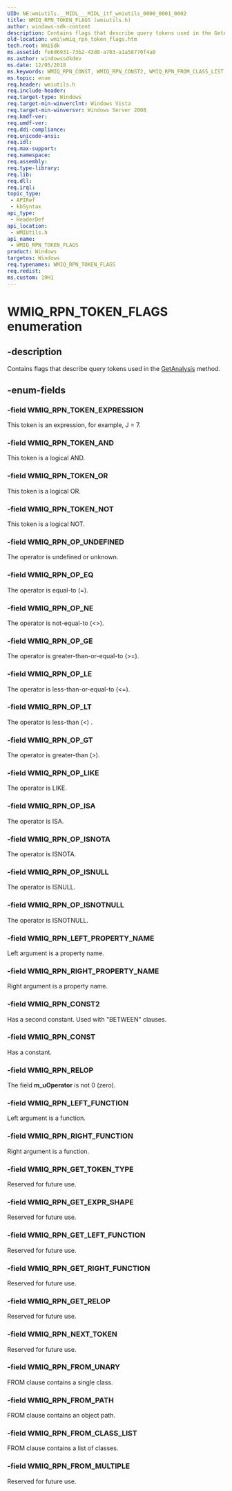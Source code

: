 ```yaml
---
UID: NE:wmiutils.__MIDL___MIDL_itf_wmiutils_0000_0001_0002
title: WMIQ_RPN_TOKEN_FLAGS (wmiutils.h)
author: windows-sdk-content
description: Contains flags that describe query tokens used in the GetAnalysis method.
old-location: wmi\wmiq_rpn_token_flags.htm
tech.root: WmiSdk
ms.assetid: fe6d6931-73b2-43d0-a703-a1a58770f4a0
ms.author: windowssdkdev
ms.date: 12/05/2018
ms.keywords: WMIQ_RPN_CONST, WMIQ_RPN_CONST2, WMIQ_RPN_FROM_CLASS_LIST, WMIQ_RPN_FROM_MULTIPLE, WMIQ_RPN_FROM_PATH, WMIQ_RPN_FROM_UNARY, WMIQ_RPN_GET_EXPR_SHAPE, WMIQ_RPN_GET_LEFT_FUNCTION, WMIQ_RPN_GET_RELOP, WMIQ_RPN_GET_RIGHT_FUNCTION, WMIQ_RPN_GET_TOKEN_TYPE, WMIQ_RPN_LEFT_FUNCTION, WMIQ_RPN_LEFT_PROPERTY_NAME, WMIQ_RPN_NEXT_TOKEN, WMIQ_RPN_OP_EQ, WMIQ_RPN_OP_GE, WMIQ_RPN_OP_GT, WMIQ_RPN_OP_ISA, WMIQ_RPN_OP_ISNOTA, WMIQ_RPN_OP_ISNOTNULL, WMIQ_RPN_OP_ISNULL, WMIQ_RPN_OP_LE, WMIQ_RPN_OP_LIKE, WMIQ_RPN_OP_LT, WMIQ_RPN_OP_NE, WMIQ_RPN_OP_UNDEFINED, WMIQ_RPN_RELOP, WMIQ_RPN_RIGHT_FUNCTION, WMIQ_RPN_RIGHT_PROPERTY_NAME, WMIQ_RPN_TOKEN_AND, WMIQ_RPN_TOKEN_EXPRESSION, WMIQ_RPN_TOKEN_FLAGS, WMIQ_RPN_TOKEN_FLAGS enumeration [Windows Management Instrumentation], WMIQ_RPN_TOKEN_NOT, WMIQ_RPN_TOKEN_OR, wmi.wmiq_rpn_token_flags, wmiutils/WMIQ_RPN_CONST, wmiutils/WMIQ_RPN_CONST2, wmiutils/WMIQ_RPN_FROM_CLASS_LIST, wmiutils/WMIQ_RPN_FROM_MULTIPLE, wmiutils/WMIQ_RPN_FROM_PATH, wmiutils/WMIQ_RPN_FROM_UNARY, wmiutils/WMIQ_RPN_GET_EXPR_SHAPE, wmiutils/WMIQ_RPN_GET_LEFT_FUNCTION, wmiutils/WMIQ_RPN_GET_RELOP, wmiutils/WMIQ_RPN_GET_RIGHT_FUNCTION, wmiutils/WMIQ_RPN_GET_TOKEN_TYPE, wmiutils/WMIQ_RPN_LEFT_FUNCTION, wmiutils/WMIQ_RPN_LEFT_PROPERTY_NAME, wmiutils/WMIQ_RPN_NEXT_TOKEN, wmiutils/WMIQ_RPN_OP_EQ, wmiutils/WMIQ_RPN_OP_GE, wmiutils/WMIQ_RPN_OP_GT, wmiutils/WMIQ_RPN_OP_ISA, wmiutils/WMIQ_RPN_OP_ISNOTA, wmiutils/WMIQ_RPN_OP_ISNOTNULL, wmiutils/WMIQ_RPN_OP_ISNULL, wmiutils/WMIQ_RPN_OP_LE, wmiutils/WMIQ_RPN_OP_LIKE, wmiutils/WMIQ_RPN_OP_LT, wmiutils/WMIQ_RPN_OP_NE, wmiutils/WMIQ_RPN_OP_UNDEFINED, wmiutils/WMIQ_RPN_RELOP, wmiutils/WMIQ_RPN_RIGHT_FUNCTION, wmiutils/WMIQ_RPN_RIGHT_PROPERTY_NAME, wmiutils/WMIQ_RPN_TOKEN_AND, wmiutils/WMIQ_RPN_TOKEN_EXPRESSION, wmiutils/WMIQ_RPN_TOKEN_FLAGS, wmiutils/WMIQ_RPN_TOKEN_NOT, wmiutils/WMIQ_RPN_TOKEN_OR
ms.topic: enum
req.header: wmiutils.h
req.include-header: 
req.target-type: Windows
req.target-min-winverclnt: Windows Vista
req.target-min-winversvr: Windows Server 2008
req.kmdf-ver: 
req.umdf-ver: 
req.ddi-compliance: 
req.unicode-ansi: 
req.idl: 
req.max-support: 
req.namespace: 
req.assembly: 
req.type-library: 
req.lib: 
req.dll: 
req.irql: 
topic_type:
 - APIRef
 - kbSyntax
api_type:
 - HeaderDef
api_location:
 - WMIUtils.h
api_name:
 - WMIQ_RPN_TOKEN_FLAGS
product: Windows
targetos: Windows
req.typenames: WMIQ_RPN_TOKEN_FLAGS
req.redist: 
ms.custom: 19H1
---
```


# WMIQ_RPN_TOKEN_FLAGS enumeration


## -description


Contains flags that describe query tokens used in the <a href="https://msdn.microsoft.com/06cd2593-58f5-46b9-9100-debad0280d90">GetAnalysis</a> method. 


## -enum-fields




### -field WMIQ_RPN_TOKEN_EXPRESSION

This token is an expression, for example, J = 7.


### -field WMIQ_RPN_TOKEN_AND

This token is a logical AND.


### -field WMIQ_RPN_TOKEN_OR

This token is a logical OR.


### -field WMIQ_RPN_TOKEN_NOT

This token is a logical NOT.


### -field WMIQ_RPN_OP_UNDEFINED

The operator is undefined or unknown.


### -field WMIQ_RPN_OP_EQ

The operator is  equal-to  (=).


### -field WMIQ_RPN_OP_NE

The operator is  not-equal-to  (&lt;&gt;).


### -field WMIQ_RPN_OP_GE

The operator is  greater-than-or-equal-to  (&gt;=).


### -field WMIQ_RPN_OP_LE

The operator is  less-than-or-equal-to  (&lt;=).


### -field WMIQ_RPN_OP_LT

The operator is  less-than (&lt;) .


### -field WMIQ_RPN_OP_GT

The operator is  greater-than  (&gt;).


### -field WMIQ_RPN_OP_LIKE

The operator is  LIKE.


### -field WMIQ_RPN_OP_ISA

The operator is  ISA.


### -field WMIQ_RPN_OP_ISNOTA

The operator is  ISNOTA.


### -field WMIQ_RPN_OP_ISNULL

The operator is  ISNULL.


### -field WMIQ_RPN_OP_ISNOTNULL

The operator is  ISNOTNULL.


### -field WMIQ_RPN_LEFT_PROPERTY_NAME

Left argument is a property name.


### -field WMIQ_RPN_RIGHT_PROPERTY_NAME

Right argument is a property name.


### -field WMIQ_RPN_CONST2

Has a second constant. Used with "BETWEEN" clauses.


### -field WMIQ_RPN_CONST

Has a constant.


### -field WMIQ_RPN_RELOP

The field <b>m_uOperator</b> is not 0 (zero).


### -field WMIQ_RPN_LEFT_FUNCTION

Left argument is a function.


### -field WMIQ_RPN_RIGHT_FUNCTION

Right argument is a function.


### -field WMIQ_RPN_GET_TOKEN_TYPE

Reserved for future use.


### -field WMIQ_RPN_GET_EXPR_SHAPE

Reserved for future use.


### -field WMIQ_RPN_GET_LEFT_FUNCTION

Reserved for future use.


### -field WMIQ_RPN_GET_RIGHT_FUNCTION

Reserved for future use.


### -field WMIQ_RPN_GET_RELOP

Reserved for future use.


### -field WMIQ_RPN_NEXT_TOKEN

Reserved for future use.


### -field WMIQ_RPN_FROM_UNARY

FROM clause contains a single class.


### -field WMIQ_RPN_FROM_PATH

FROM clause contains an object path.


### -field WMIQ_RPN_FROM_CLASS_LIST

FROM clause contains a list of classes.


### -field WMIQ_RPN_FROM_MULTIPLE

Reserved for future use.

